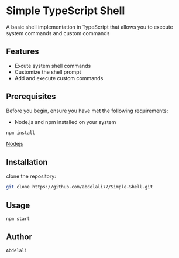 # Simple TypeScript Shell
A basic shell implementation in TypeScript that allows you to execute system commands and custom commands

## Features

- Excute system shell commands
- Customize the shell prompt
- Add and execute custom commands

## Prerequisites
Before you begin, ensure you have met the following requirements:

- Node.js and npm installed on your system

```bash
npm install
```

[Nodejs](https://nodejs.org/en)

## Installation
clone the repository:
```bash
git clone https://github.com/abdelali77/Simple-Shell.git
```

## Usage
```bash
npm start
```
## Author
`Abdelali`